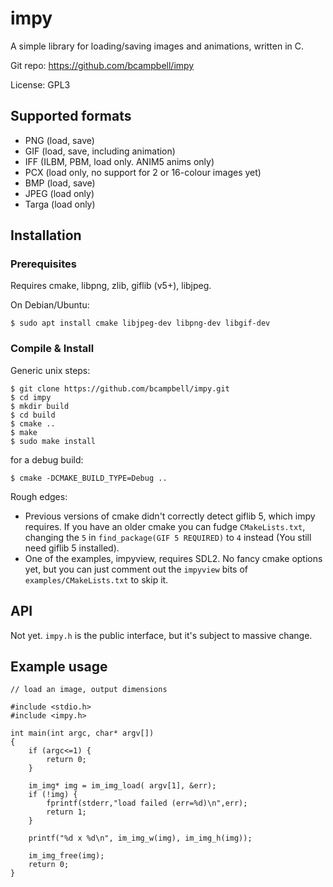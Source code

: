 # impy

A simple library for loading/saving images and animations, written in C.

Git repo: https://github.com/bcampbell/impy

License: GPL3

## Supported formats

* PNG (load, save)
* GIF (load, save, including animation)
* IFF (ILBM, PBM, load only. ANIM5 anims only)
* PCX (load only, no support for 2 or 16-colour images yet)
* BMP (load, save)
* JPEG (load only)
* Targa (load only)

## Installation

### Prerequisites

Requires cmake, libpng, zlib, giflib (v5+), libjpeg.

On Debian/Ubuntu:

```
$ sudo apt install cmake libjpeg-dev libpng-dev libgif-dev
```

### Compile & Install

Generic unix steps:

    $ git clone https://github.com/bcampbell/impy.git
    $ cd impy
    $ mkdir build
    $ cd build
    $ cmake ..
    $ make
    $ sudo make install

for a debug build:

    $ cmake -DCMAKE_BUILD_TYPE=Debug ..

Rough edges:

- Previous versions of cmake didn't correctly detect giflib 5, which impy
  requires. If you have an older cmake you can fudge `CMakeLists.txt`,
  changing the `5` in `find_package(GIF 5 REQUIRED)` to `4` instead
  (You still need giflib 5 installed).
- One of the examples, impyview, requires SDL2. No fancy cmake options yet, but you
  can just comment out the `impyview` bits of `examples/CMakeLists.txt` to skip it.

## API

Not yet. `impy.h` is the public interface, but it's subject to massive change.

## Example usage

    // load an image, output dimensions

    #include <stdio.h>
    #include <impy.h>

    int main(int argc, char* argv[])
    {
        if (argc<=1) {
            return 0;
        }

        im_img* img = im_img_load( argv[1], &err);
        if (!img) {
            fprintf(stderr,"load failed (err=%d)\n",err);
            return 1;
        }

        printf("%d x %d\n", im_img_w(img), im_img_h(img));

        im_img_free(img);
        return 0;
    }


